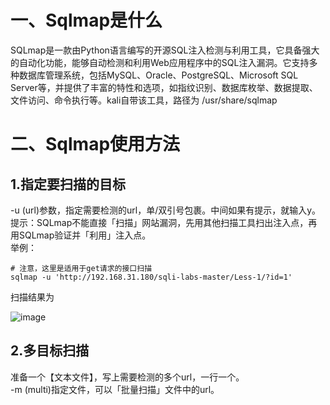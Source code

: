 <h1>一、Sqlmap是什么</h1>

SQLmap是一款由Python语言编写的开源SQL注入检测与利用工具，它具备强大的自动化功能，能够自动检测和利用Web应用程序中的SQL注入漏洞。它支持多种数据库管理系统，包括MySQL、Oracle、PostgreSQL、Microsoft SQL Server等，并提供了丰富的特性和选项，如指纹识别、数据库枚举、数据提取、文件访问、命令执行等。kali自带该工具，路径为 /usr/share/sqlmap </br>

<h1>二、Sqlmap使用方法</h1>

<h2>1.指定要扫描的目标</h2>

-u (url)参数，指定需要检测的url，单/双引号包裹。中间如果有提示，就输入y。 </br>
提示：SQLmap不能直接「扫描」网站漏洞，先用其他扫描工具扫出注入点，再用SQLmap验证并「利用」注入点。 </br>
举例：

```
# 注意，这里是适用于get请求的接口扫描
sqlmap -u 'http://192.168.31.180/sqli-labs-master/Less-1/?id=1'
```

扫描结果为

![image](https://github.com/WarlockW/Security-Learning-Daily/assets/64346345/4a45baf9-166f-4093-96a8-ebbcdddf2fa3)

<h2>2.多目标扫描</h2>

准备一个【文本文件】，写上需要检测的多个url，一行一个。 </br>
-m (multi)指定文件，可以「批量扫描」文件中的url。 </br>
